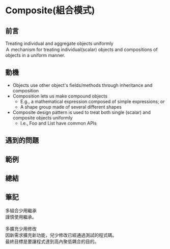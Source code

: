 # Composite(組合模式)

## 前言
Treating individual and aggregate objects uniformly<br>
Ａ mechanism for treating individual(scalar) objects and compositions of objects in a uniform manner.

## 動機
- Objects use other object's fields/methods through inheritance and composition
- Composition lets us make compound objects
    - E.g., a mathematical expression composed of simple expressions; or
    - A shape group made of several different shapes
- Composite design pattern is used to treat both single (scalar) and composite objects uniformly
    - I.e., Foo and List<Foo> have common APIs

## 遇到的問題
 
## 範例


## 總結


## 筆記
多組合少用繼承<br>
謹慎使用繼承。<br><br>
多擴充少用修改<br>
因新需求擴充新功能，兒少修改已經通過測試的程式碼。<br>
最終目標是要讓程式達到高內聚低耦合的目的。